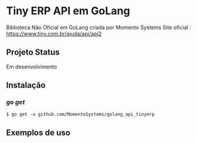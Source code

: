 Tiny ERP API em GoLang 
===============

Biblioteca Não Oficial em GoLang criada por Momento Systems
Site oficial : https://www.tiny.com.br/ajuda/api/api2

## Projeto Status
Em desenvolvimento

## Instalação

### *go get*

    $ go get -u github.com/MomentoSystems/golang_api_tinyerp

## Exemplos de uso
